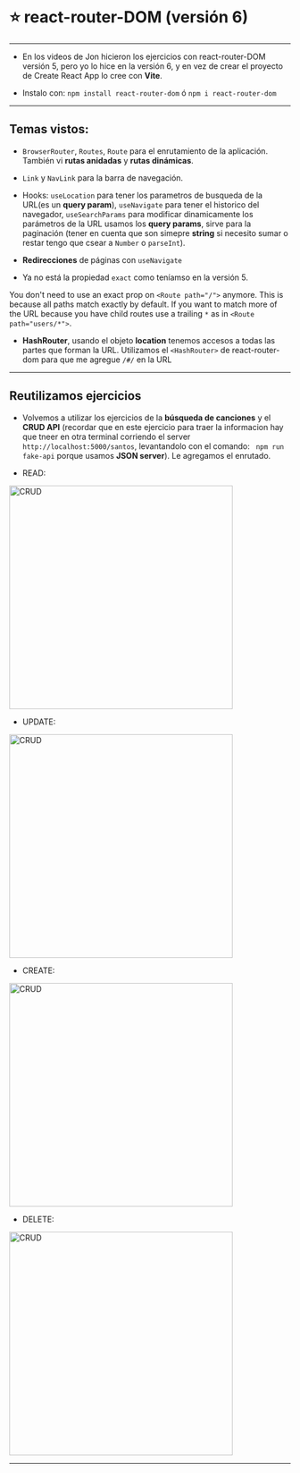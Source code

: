 # :star: react-router-DOM (versión 6)

---

- En los videos de Jon hicieron los ejercicios con react-router-DOM versión 5, pero yo lo hice en la versión 6, y en vez de crear el proyecto de Create React App lo cree con **Vite**.

- Instalo con: `npm install react-router-dom` ó  `npm i react-router-dom`

---

## Temas vistos:

- `BrowserRouter`, `Routes`, `Route` para el enrutamiento de la aplicación. También vi **rutas anidadas** y **rutas dinámicas**.

- `Link` y `NavLink` para la barra de navegación.

- Hooks: `useLocation` para tener los parametros de busqueda de la URL(es un **query param**), `useNavigate` para tener el historico del navegador, `useSearchParams` para modificar dinamicamente los parámetros de la URL usamos los **query params**, sirve para la paginación (tener en cuenta que son simepre **string** si necesito sumar o restar tengo que csear a `Number` o `parseInt`).

- **Redirecciones** de páginas con `useNavigate`

- Ya no está la propiedad `exact` como teníamso en la versión 5.

You don't need to use an exact prop on ``<Route path="/">`` anymore. This is because all paths match exactly by default. If you want to match more of the URL because you have child routes use a trailing ``*`` as in ``<Route path="users/*">``.

- **HashRouter**, usando el objeto **location** tenemos accesos a todas las partes que forman la URL. Utilizamos el `<HashRouter>` de react-router-dom para que me agregue `/#/` en la URL

---

## Reutilizamos ejercicios

- Volvemos a utilizar los ejercicios de la **búsqueda de canciones** y el **CRUD API** (recordar que en este ejercicio para traer la informacion hay que tneer en otra terminal corriendo el server `http://localhost:5000/santos`, levantandolo con el comando: ` npm run fake-api` porque usamos **JSON server**). Le agregamos el enrutado.



- READ: 

<img src="https://github.com/eugenia1984/React-con-JonMircha/assets/72580574/6f7646ef-e6a5-4cd0-bf91-7a07c47a55de" alt="CRUD" width=400> <br/>

- UPDATE:

<img src="https://github.com/eugenia1984/React-con-JonMircha/assets/72580574/ceb10206-405d-4924-b8db-de774fb50ae2" alt="CRUD" width=400> <br/>

- CREATE:

<img src="https://github.com/eugenia1984/React-con-JonMircha/assets/72580574/bf2cd1a6-7b32-4aa7-b738-40c17829305d" alt="CRUD" width=400> <br/>

- DELETE: 

<img src="https://github.com/eugenia1984/React-con-JonMircha/assets/72580574/e0116708-86c4-4bea-be12-9634e7fd6baa" alt="CRUD" width=400> <br/>

---
